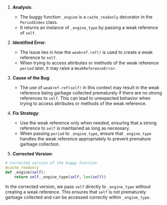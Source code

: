 1. **Analysis**:
   - The buggy function `_engine` is a `cache_readonly` decorator in the `PeriodIndex` class.
   - It returns an instance of `_engine_type` by passing a weak reference of `self`.

2. **Identified Error**:
   - The issue lies in how the `weakref.ref()` is used to create a weak reference to `self`.
   - When trying to access attributes or methods of the weak reference `period` later, it may raise a `WeakReferenceError`.
   
3. **Cause of the Bug**:
   - The use of `weakref.ref(self)` in this context may result in the weak reference being garbage collected prematurely if there are no strong references to `self`. This can lead to unexpected behavior when trying to access attributes or methods of the weak reference.

4. **Fix Strategy**:
   - Use the weak reference only when needed, ensuring that a strong reference to `self` is maintained as long as necessary.
   - When passing `period` to `_engine_type`, ensure that `_engine_type` handles the weak reference appropriately to prevent premature garbage collection.

5. **Corrected Version**:

```python
# Corrected version of the buggy function
@cache_readonly
def _engine(self):
    return self._engine_type(self, len(self))
```

In the corrected version, we pass `self` directly to `_engine_type` without creating a weak reference. This ensures that `self` is not prematurely garbage collected and can be accessed correctly within `_engine_type`.